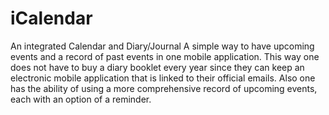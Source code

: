 # iCalendar
An integrated Calendar and Diary/Journal
A simple way to have upcoming events and a record of past events in one mobile application.
This way one does not have to buy a diary booklet every year since they can keep an electronic mobile application that is linked to their official emails.
Also one has the ability of using a more comprehensive record of upcoming events, each with an option of a reminder.
